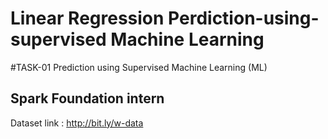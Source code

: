 # Linear Regression Perdiction-using-supervised Machine Learning
#TASK-01
   Prediction using Supervised Machine Learning (ML)
   
   ## Spark Foundation intern
   
   Dataset link : http://bit.ly/w-data
   

